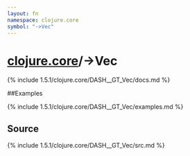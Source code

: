 ```yaml
---
layout: fn
namespace: clojure.core
symbol: "->Vec"
---
```


# [clojure.core](../)/->Vec

{% include 1.5.1/clojure.core/DASH__GT_Vec/docs.md %}

##Examples

{% include 1.5.1/clojure.core/DASH__GT_Vec/examples.md %}
## Source
{% include 1.5.1/clojure.core/DASH__GT_Vec/src.md %}


